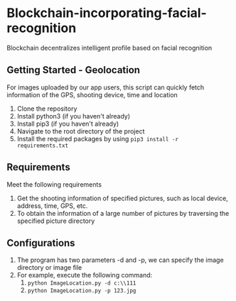 # Blockchain-incorporating-facial-recognition
Blockchain decentralizes intelligent profile based on facial recognition


## Getting Started - Geolocation
For images uploaded by our app users, this script can quickly fetch information of the GPS, shooting device, time and location

1. Clone the repository
2. Install python3 (if you haven't already)
3. Install pip3 (if you haven't already)
4. Navigate to the root directory of the project
5. Install the required packages by using `pip3 install -r requirements.txt`


## Requirements
Meet the following requirements

1. Get the shooting information of specified pictures, such as local device, address, time, GPS, etc.
2. To obtain the information of a large number of pictures by traversing the specified picture directory

## Configurations

1. The program has two parameters -d and -p, we can specify the image directory or image file
2. For example, execute the following command:
    1. `python ImageLocation.py -d c:\\111`  
    2. `python ImageLocation.py -p 123.jpg`  
